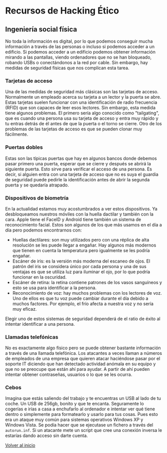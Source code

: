# Recursos de Hacking Ético

## Ingeniería social física

No toda la información es digital, por lo que podemos conseguir mucha información a través de las personas o incluso si podemos acceder a un edificio. Si podemos acceder a un edificio podemos obtener información mirando a las pantallas, viendo ordenadores que no se han bloqueado, robando USBs o conectándonos a la red por cable. Sin embargo, hay medidas de seguridad físicas que nos complican esta tarea.

### Tarjetas de acceso

Una de las medidas de seguridad más clásicas son las tarjetas de acceso. Normalmente un empleado acerca su tarjeta a un lector y la puerta se abre. Estas tarjetas suelen funcionar con una identificación de radio frecuencia (RFID) que son capaces de leer esos lectores. Sin embargo, esta medida tiene algunos problemas. El primero sería algo conocido como "tailgating", que es cuando una persona usa su tarjeta de acceso y entra muy rápido y tu entras detrás de él antes de que la puerta o el torno se cierre.
Otro de los problemas de las tarjetas de acceso es que se pueden clonar muy fácilmente.

### Puertas dobles

Estas son las típicas puertas que hay en algunos bancos donde debemos pasar primero una puerta, esperar que se cierre y después se abrirá la siguiente puerta. Esto sirve para verificar el acceso de una persona. Es decir, si alguien entra con una tarjeta de acceso que no es suya el guardia de seguridad puede pedirle la identificación antes de abrir la segunda puerta y se quedaría atrapado.

### Dispositivos de biometría

En la actualidad estamos muy acostumbrados a ver estos dispositivos. Ya desbloqueamos nuestros móviles con la huella dactilar y también con la cara. Apple tiene el FaceID y Android tiene también un sistema de reconocimiento facial. Estos son algunos de los que más usamos en el día a día pero podemos encontrarnos con:

* Huellas dactilares: son muy utilizados pero con una réplica de alta resolución se les puede llegar a engañar. Hay algunos más modernos que tienen en cuenta la temperatura pero igualmente se les podría engañar.
* Escáner de iris: es la versión más moderna del escaneo de ojos. El patrón del iris se considera único por cada persona y una de sus ventajas es que se utiliza luz para iluminar el ojo, por lo que podría funcionar en la oscuridad.
* Escáner de retina: la retina contiene patrones de los vasos sanguíneos y esto se usa para identificar a la persona.
* Reconocimiento de voz: hay muchos problemas con los lectores de voz. Uno de ellos es que tu voz puede cambiar durante el día debido a muchos factores. Por ejemplo, el frío afecta a nuestra voz y no sería muy eficaz.

Elegir uno de estos sistemas de seguridad dependerá de el ratio de éxito al intentar identificar a una persona.

### Llamadas telefónicas

No es exactamente algo físico pero se puede obtener bastante información a través de una llamada telefónica. Los atacantes a veces llaman a números de empleados de una empresa que quieren atacar haciéndose pasar por el soporte IT diciendo que han detectado actividad anómala en su equipo y que no se preocupe que están ahí para ayudar. A partir de ahí pueden intentar obtener contraseñas, usuarios o lo que se les ocurra.

### Cebos

Imagina que estás saliendo del trabajo y te encuentras un USB al lado de tu coche. Un USB de 256gb, bonito y que te encanta. Seguramente lo cogerías e irías a casa a enchufarlo al ordenador e intentar ver qué tiene dentro o simplemente para formatearlo y usarlo para tus cosas. Pues esto era un ataque muy común para sistemas operativos Windows XP y Windows Vista. Se podía hacer que se ejecutase un fichero a través del `autorun.inf`. Si un atacante mete un script que cree una conexión inversa le estarías dando acceso sin darte cuenta.

[Volver al inicio](./../../README.md)
